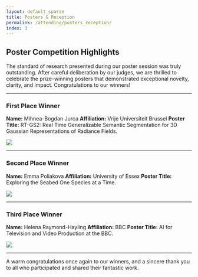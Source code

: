 ```yaml
---
layout: default_sparse
title: Posters & Reception
permalink: /attending/posters_reception/
index: 3
---
```


## Poster Competition Highlights

The standard of research presented during our poster session was truly outstanding. After careful deliberation by our judges, we are thrilled to celebrate the prize-winning posters that demonstrated exceptional novelty, clarity, and impact. Congratulations to our winners!

---

### First Place Winner
**Name:** Mihnea-Bogdan Jurca
**Affiliation:** Vrije Universiteit Brussel
**Poster Title:** RT-GS2: Real Time Generalizable Semantic Segmentation for 3D Gaussian Representations of Radiance Fields.

<img src="{{ site.baseurl }}/assets/images/poster_winners/1st_2025.JPG" class="img-fluid" style="max-width: 50%;">

---

### Second Place Winner
**Name:** Emma Poliakova
**Affiliation:** University of Essex
**Poster Title:** Exploring the Seabed One Species at a Time.

<img src="{{ site.baseurl }}/assets/images/poster_winners/2nd_2025.JPG" class="img-fluid" style="max-width: 50%;">

---

### Third Place Winner
**Name:** Helena Raymond-Hayling
**Affiliation:** BBC
**Poster Title:** AI for Television and Video Production at the BBC.

<img src="{{ site.baseurl }}/assets/images/poster_winners/3rd_2025.JPG" class="img-fluid" style="max-width: 50%;">

---

A warm congratulations once again to our winners, and a sincere thank you to all who participated and shared their fantastic work.


<!-- ## Poster & Welcome Reception

The Poster and Welcome Reception will take place in the **Craig Suite** of the **Sir Duncan Rice Library** on **Monday 7th of July** from **17:00 to 19:00**.

Poster presentation is not mandatory but highly recommended. The session offers the attendees a stage to showcase their research and form potential collaborations. The posters will be judged and there will be prizes.

The posters should be in A1 portrait format. There is no print service available onsite. The attendees are responsible for printing and bringing their posters. Velcro pads and pins will be provided for affixing posters to the display boards.

The Craig Suite features stunning views across the North Sea. -->

<!-- 
The Poster and Reception will take place at Visualisation Lab in MCS (Mathematical Sciences & Computer Science Building) on Monday 15th of July from 17:00 to 19:00. 

Poster presentation is not mandatory but highly recommended. The session offers the attendees a stage to showcase their research and form potential collaborations. The posters will be judged and there will be prizes.

The posters should be in A1 portrait format. There is no print service available onsite. The attendees are responsible for printing and bringing their posters. Velcro pads and pins will be provided for affixing posters to the display boards.

{% include posters_reception_carousel.html %} -->

